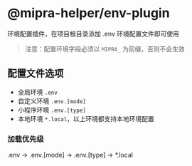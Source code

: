 # @mipra-helper/env-plugin

环境配置插件，在项目根目录添加 .env 环境配置文件即可使用

> 注意：配置环境字段必须以 `MIPRA_` 为前缀，否则不会生效

## 配置文件选项

- 全局环境 `.env`
- 自定义环境 `.env.[mode]`
- 小程序环境 `.env.[type]`
- 本地环境 `*.local`，以上环境都支持本地环境配置

### 加载优先级

.env -> .env.[mode] -> .env.[type] -> \*.local
